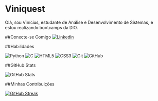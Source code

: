 # Viniquest

Olá, sou Vinícius, estudante de Análise e Desenvolvimento de Sistemas, e estou realizando bootcamps da DIO.

##Conecte-se Comigo
[![LinkedIn](https://img.shields.io/badge/LinkedIn-000?style=for-the-badge&logo=linkedin&logoColor=0E76A8)](https://www.linkedin.com/in/viniciusaqcunha/)

##Habilidades

![Python](https://img.shields.io/badge/Python-000?style=for-the-badge&logo=python)
![C](https://img.shields.io/badge/C-000?style=for-the-badge&logo=c)
![HTML5](https://img.shields.io/badge/HTML5-000?style=for-the-badge&logo=html5)
![CSS3](https://img.shields.io/badge/CSS3-000?style=for-the-badge&logo=css3&logoColor=264CE4)
![Git](https://img.shields.io/badge/git-%23F05033.svg?style=for-the-badge&logo=git&logoColor=white) ![GitHub](https://img.shields.io/badge/github-%23121011.svg?style=for-the-badge&logo=github&logoColor=white)

##GitHub Stats

![GitHub Stats](https://github-readme-stats.vercel.app/api?username=Viniquest&theme=transparent&bg_color=000&border_color=30A3DC&show_icons=true&icon_color=30A3DC&title_color=E94D5F&text_color=FFF)

##Minhas Contribuições

[![GitHub Streak](https://streak-stats.demolab.com/?user=Viniquest&theme=bear&background=000&border=30A3DC&dates=FFF)](https://git.io/streak-stats)
